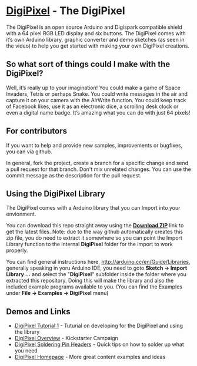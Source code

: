 # [DigiPixel](http://http://www.bradsprojects.com/the-digipixel/) - The DigiPixel

The DigiPixel is an open source Arduino and Digispark compatible shield with a
64 pixel RGB LED display and six buttons. The DigiPixel comes with it’s own
Arduino library, graphic converter and demo sketches (as seen in the video) to
help you get started with making your own DigiPixel creations.

## So what sort of things could I make with the DigiPixel?

Well, it’s really up to your imagination! You could make a game of Space
Invaders, Tetris or perhaps Snake. You could write messages in the air and
capture it on your camera with the AirWrite function. You could keep track of
Facebook likes, use it as an electronic dice, a scrolling desk clock or even a
digital name badge. It’s amazing what you can do with just 64 pixels!

## For contributors

If you want to help and provide new samples, improvements or bugfixes, you can
via github.

In general, fork the project, create a branch for a specific change and send a
pull request for that branch. Don't mix unrelated changes. You can use the
commit message as the description for the pull request.

## Using the DigiPixel Library

The DigiPixel comes with a Arduino library that you can Import into your
envionment.

You can download this repo straight away using the 
[**Download ZIP**](https://github.com/bradsprojects/DigiPixel/archive/master.zip) 
link to get the latest files.  Note: due to the way github automatically
creates this zip file, you do need to extract it somewhere so you can point
the Import Library function to the internal **DigiPixel** folder for the
import to work properly.

You can find general instructions here, http://arduino.cc/en/Guide/Libraries,
generally speaking in yoru Arduino IDE, you need to goto **Sketch -> Import
Library ...** and select the "**DigiPixel**" subfolder inside the folder where
you extracted this repository.  Doing this will make the library and also the
included example programs available to you.  (You can find the Examples under
**File -> Examples -> DigiPixel** menu)

## Demos and Links

- [DigiPixel Tutorial 1](https://www.youtube.com/watch?v=7tXd0fOJ6ZE) - Tuturial on developing for the DigiPixel and using the library 
- [DigiPixel Overview](https://www.youtube.com/watch?v=uRcAhQN7U3M) - Kickstarter Campaign 
- [DigiPixel Soldering Pin Headers](https://www.youtube.com/watch?v=tFNU0J-1DcY) - Quick tips on how to solder up what you need
- [DigiPixel Homepage](http://http://www.bradsprojects.com/the-digipixel/) - More great content examples and ideas


